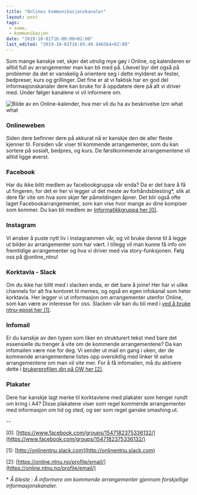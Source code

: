 ```yaml
---
title: "Onlines kommunikasjonskanaler"
layout: post
tags: 
 - some,
 - kommunikasjon
date: "2019-10-01T16:00:00+02:00"
last_edited: "2019-10-01T16:05:49.946564+02:00"
---
```

Som mange kanskje vet, skjer det utrolig mye gøy i Online, og kalenderen er alltid full av arrangementer man kan bli med på. Likevel byr det også på problemer da det er vanskelig å orientere seg i dette mylderet av fester, bedpreser, kurs og grillinger. Det fine er at vi faktisk har en god del informasjonskanaler dere kan bruke for å oppdatere dere på alt vi driver med. Under følger kanalene vi vil informere om.

![Bilde av en Online-kalender, hva mer vil du ha av beskrivelse lzm what what](https://online.ntnu.no/media/images/responsive/d29e02d6-0b5e-4e33-894a-4dbc30637090.png)

### Onlineweben

Siden dere befinner dere på akkurat nå er kanskje den de aller fleste kjenner til. Forsiden vår viser til kommende arrangementer, som du kan sortere på sosialt, bedpres, og kurs. De førstkommende arrangementene vil alltid ligge øverst.

### Facebook

Har du ikke blitt medlem av facebookgruppa vår enda? Da er det bare å få ut fingeren, for det er her vi legger ut det meste av forhåndsblesting*, slik at dere får vite om hva som skjer før påmeldingen åpner. Det blir også ofte laget Facebookarrangementer, som kan vise hvor mange av dine kompiser som kommer. Du kan bli medlem av [Informatikkgruppa her [0]](https://www.facebook.com/groups/1547182375336132/).

### Instagram

Vi ønsker å puste nytt liv i instagrammen vår, og vil bruke denne til å legge ut bilder av arrangementer som har vært. I tillegg vil man kunne få info om fremtidige arrangementer og hva vi driver med via story-funksjonen. Følg oss på @online_ntnu!

### Korktavla - Slack

Om du ikke har blitt med i slacken enda, er det bare å joine! Her har vi ulike channels for alt fra kontoret til memes, og også en egen infokanal som heter korktavla. Her legger vi ut informasjon om arrangementer utenfor Online, som kan være av interesse for oss. Slacken vår kan du bli med i [ved å bruke ntnu-epost her [1]](http://onlinentnu.slack.com).

### Infomail

Er du kanskje av den typen som liker en strukturert tekst med bare det essensielle du trenger å vite om de kommende arrangementene? Da kan infomailen være noe for deg. Vi sender ut mail en gang i uken, der de kommende arrangementene listes opp oversiktlig med linker til selve arrangementene om man vil vite mer. For å få infomailen, må du aktivere dette i [brukerprofilen din på OW her [2]](https://online.ntnu.no/profile/email/).

### Plakater

Dere har kanskje lagt merke til korktavlene med plakater som henger rundt om kring i A4? Disse plakatene viser som regel kommende arrangementer med informasjon om tid og sted, og ser som regel ganske smashing ut. 

-- 

\[0]: [https://www.facebook.com/groups/1547182375336132/](https://www.facebook.com/groups/1547182375336132/)

\[1]: [http://onlinentnu.slack.com](http://onlinentnu.slack.com)

\[2]: [https://online.ntnu.no/profile/email/](https://online.ntnu.no/profile/email/)


\* *Å bleste : Å informere om kommende arrangementer gjennom forskjellige informasjonskanaler.*